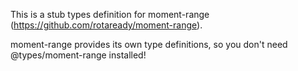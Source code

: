 This is a stub types definition for moment-range (https://github.com/rotaready/moment-range).

moment-range provides its own type definitions, so you don't need @types/moment-range installed!